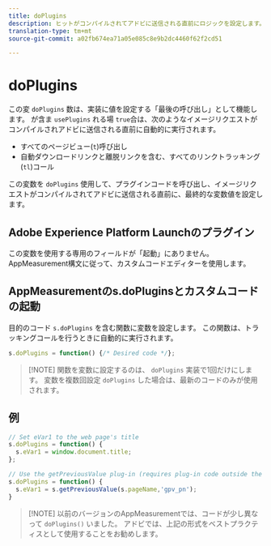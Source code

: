 ```yaml
---
title: doPlugins
description: ヒットがコンパイルされてアドビに送信される直前にロジックを設定します。
translation-type: tm+mt
source-git-commit: a02fb674ea71a05e085c8e9b2dc4460f62f2cd51

---
```



# doPlugins

この変 `doPlugins` 数は、実装に値を設定する「最後の呼び出し」として機能します。 が含ま `usePlugins` れる場 `true`合は、次のようなイメージリクエストがコンパイルされアドビに送信される直前に自動的に実行されます。

* すべてのページビュー(`t`)呼び出し
* 自動ダウンロードリンクと離脱リンクを含む、すべてのリンクトラッキング(`tl`)コール

この変数を `doPlugins` 使用して、プラグインコードを呼び出し、イメージリクエストがコンパイルされてアドビに送信される直前に、最終的な変数値を設定します。

## Adobe Experience Platform Launchのプラグイン

この変数を使用する専用のフィールドが「起動」にありません。 AppMeasurement構文に従って、カスタムコードエディターを使用します。

## AppMeasurementのs.doPluginsとカスタムコードの起動

目的のコード `s.doPlugins` を含む関数に変数を設定します。 この関数は、トラッキングコールを行うときに自動的に実行されます。

```js
s.doPlugins = function() {/* Desired code */};
```

> [!NOTE] 関数を変数に設定するのは、 `doPlugins` 実装で1回だけにします。 変数を複数回設定 `doPlugins` した場合は、最新のコードのみが使用されます。

## 例

```js
// Set eVar1 to the web page's title
s.doPlugins = function() {
  s.eVar1 = window.document.title;
};

// Use the getPreviousValue plug-in (requires plug-in code outside the function)
s.doPlugins = function() {
  s.eVar1 = s.getPreviousValue(s.pageName,'gpv_pn');
}
```

> [!NOTE] 以前のバージョンのAppMeasurementでは、コードが少し異なって `doPlugins()` いました。 アドビでは、上記の形式をベストプラクティスとして使用することをお勧めします。
